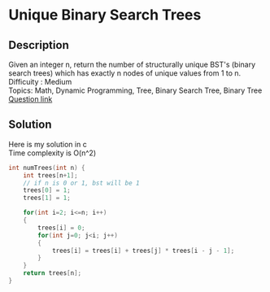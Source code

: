 # Unique Binary Search Trees

## Description
Given an integer n, return the number of structurally unique BST's (binary search trees) which has exactly n nodes of unique values from 1 to n.
<br>Difficuity : Medium
<br>Topics: Math, Dynamic Programming, Tree, Binary Search Tree, Binary Tree
<br>[Question link](https://leetcode.com/problems/unique-binary-search-trees/description/)
## Solution
Here is my solution in c
<br>Time complexity is O(n^2)
```C
int numTrees(int n) {
    int trees[n+1];
    // if n is 0 or 1, bst will be 1
    trees[0] = 1;
    trees[1] = 1;

    for(int i=2; i<=n; i++)
    {
        trees[i] = 0;
        for(int j=0; j<i; j++)
        {
            trees[i] = trees[i] + trees[j] * trees[i - j - 1];
        }
    }
    return trees[n];
}
```
